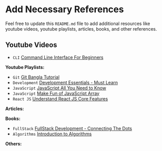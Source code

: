 # Add Necessary References

Feel free to update this `README.md` file to add additional resources like youtube videos, youtube playlists, articles, books, and other references.

## Youtube Videos

- `CLI` [Command Line Interface For Beginners](https://youtu.be/xF6t9h8iD6I)

**Youtube Playlists:**

- `Git` [Git Bangla Tutorial](https://www.youtube.com/playlist?list=PL_XxuZqN0xVDDw5eyzuRDXBzgdnW7UpDF)
- `Development` [Development Essentials - Must Learn](https://www.youtube.com/playlist?list=PL_XxuZqN0xVAebtxbmfZUaq69AS3ST4RZ)
- `JavaScript` [JavaScript All You Need to Know](https://www.youtube.com/playlist?list=PL_XxuZqN0xVAu_dWUVFbscqZdTzE8t6Z1)
- `JavaScript` [Make Fun of JavaScript Array](https://www.youtube.com/playlist?list=PL_XxuZqN0xVDr08QgQHljCecWtA4jBLnS)
- `React JS` [Understand React JS Core Features](https://www.youtube.com/watch?v=sCKGvYTSdKM&list=PL_XxuZqN0xVBANld2gDEE6_0G886zavUs)

**Articles:**

**Books:**

- `FullStack` [FullStack Development - Connecting The Dots](https://www.rokomari.com/book/211527/fullstack-development)
- `Algorithms` [Introduction to Algorithms](https://www.amazon.com/Introduction-Algorithms-3rd-MIT-Press/dp/0262033844)

**Others:**

